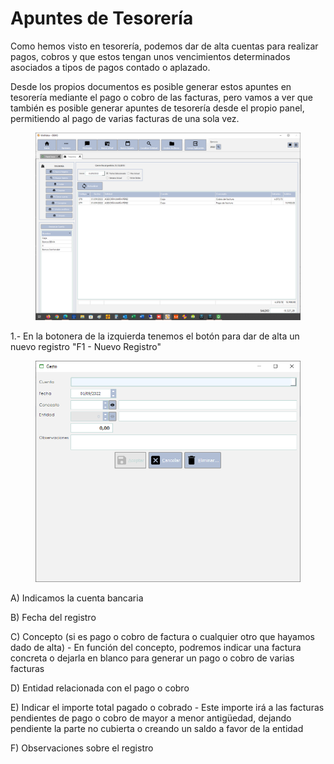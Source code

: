 # Apuntes de Tesorería

Como hemos visto en tesorería, podemos dar de alta cuentas para realizar pagos, cobros y que estos tengan unos vencimientos determinados asociados a tipos de pagos contado o aplazado.

Desde los propios documentos es posible generar estos apuntes en tesorería mediante el pago o cobro de las facturas, pero vamos a ver que también es posible generar apuntes de tesorería desde el propio panel, permitiendo al pago de varias facturas de una sola vez.

<figure><img src="../../../.gitbook/assets/imagen (4) (1) (2).png" alt=""><figcaption></figcaption></figure>

1.- En la botonera de la izquierda tenemos el botón para dar de alta un nuevo registro "F1 - Nuevo Registro"

<figure><img src="../../../.gitbook/assets/imagen (1) (1) (2) (1).png" alt=""><figcaption></figcaption></figure>

A) Indicamos la cuenta bancaria

B) Fecha del registro

C) Concepto (si es pago o cobro de factura o cualquier otro que hayamos dado de alta) - En función del concepto, podremos indicar una factura concreta o dejarla en blanco para generar un pago o cobro de varias facturas

D) Entidad relacionada con el pago o cobro

E) Indicar el importe total pagado o cobrado - Este importe irá a las facturas pendientes de pago o cobro de mayor a menor antigüedad, dejando pendiente la parte no cubierta o creando un saldo a favor de la entidad

F) Observaciones sobre el registro

